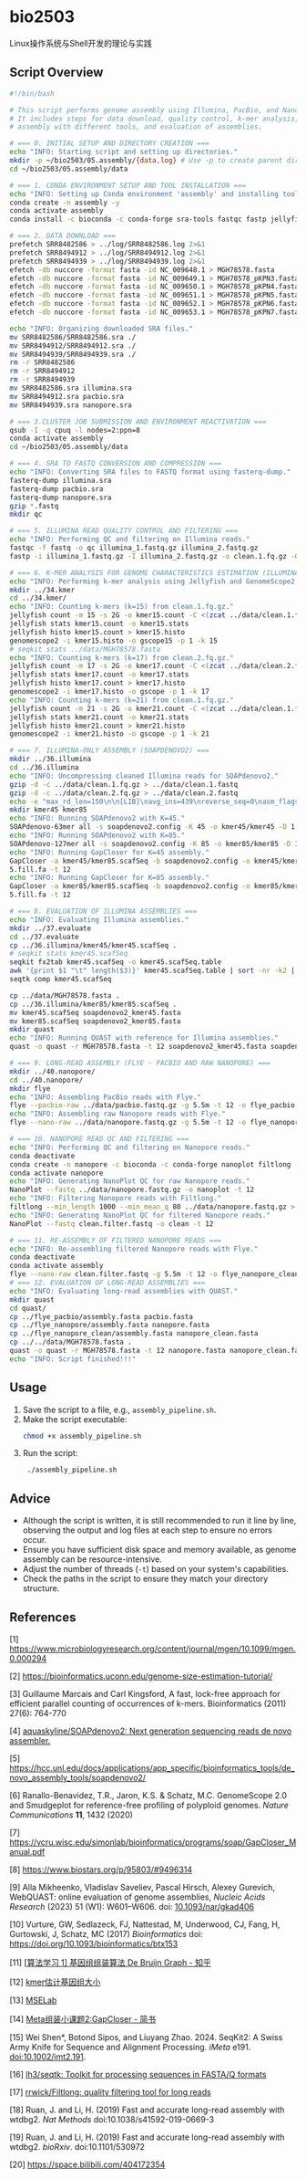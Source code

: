# bio2503
Linux操作系统与Shell开发的理论与实践

## Script Overview

```bash
#!/bin/bash

# This script performs genome assembly using Illumina, PacBio, and Nanopore data.
# It includes steps for data download, quality control, k-mer analysis,
# assembly with different tools, and evaluation of assemblies.

# === 0. INITIAL SETUP AND DIRECTORY CREATION ===
echo "INFO: Starting script and setting up directories."
mkdir -p ~/bio2503/05.assembly/{data,log} # Use -p to create parent dirs if they don't exist and suppress errors if they do
cd ~/bio2503/05.assembly/data

# === 1. CONDA ENVIRONMENT SETUP AND TOOL INSTALLATION ===
echo "INFO: Setting up Conda environment 'assembly' and installing tools."
conda create -n assembly -y
conda activate assembly
conda install -c bioconda -c conda-forge sra-tools fastqc fastp jellyfish genomescope2 spades soapdenovo2 soapdenovo2-gapcloser seqkit seqtk quast flye

# === 2. DATA DOWNLOAD ===
prefetch SRR8482586 > ../log/SRR8482586.log 2>&1 
prefetch SRR8494912 > ../log/SRR8494912.log 2>&1 
prefetch SRR8494939 > ../log/SRR8494939.log 2>&1 
efetch -db nuccore -format fasta -id NC_009648.1 > MGH78578.fasta
efetch -db nuccore -format fasta -id NC_009649.1 > MGH78578_pKPN3.fasta
efetch -db nuccore -format fasta -id NC_009650.1 > MGH78578_pKPN4.fasta
efetch -db nuccore -format fasta -id NC_009651.1 > MGH78578_pKPN5.fasta
efetch -db nuccore -format fasta -id NC_009652.1 > MGH78578_pKPN6.fasta
efetch -db nuccore -format fasta -id NC_009653.1 > MGH78578_pKPN7.fasta

echo "INFO: Organizing downloaded SRA files."
mv SRR8482586/SRR8482586.sra ./
mv SRR8494912/SRR8494912.sra ./
mv SRR8494939/SRR8494939.sra ./
rm -r SRR8482586
rm -r SRR8494912
rm -r SRR8494939
mv SRR8482586.sra illumina.sra
mv SRR8494912.sra pacbio.sra
mv SRR8494939.sra nanopore.sra

# === 3.CLUSTER JOB SUBMISSION AND ENVIRONMENT REACTIVATION ===
qsub -I -q cpuq -l nodes=2:ppn=8
conda activate assembly
cd ~/bio2503/05.assembly/data

# === 4. SRA TO FASTQ CONVERSION AND COMPRESSION ===
echo "INFO: Converting SRA files to FASTQ format using fasterq-dump."
fasterq-dump illumina.sra
fasterq-dump pacbio.sra
fasterq-dump nanopore.sra
gzip *.fastq
mkdir qc

# === 5. ILLUMINA READ QUALITY CONTROL AND FILTERING ===
echo "INFO: Performing QC and filtering on Illumina reads."
fastqc -f fastq -o qc illumina_1.fastq.gz illumina_2.fastq.gz
fastp -i illumina_1.fastq.gz -I illumina_2.fastq.gz -o clean.1.fq.gz -O clean.2.fq.gz -D -z 4 -q 20 -u 30 -n 10 -f 20 -t 10 -F 20 -T 10 -h clean.html

# === 6. K-MER ANALYSIS FOR GENOME CHARACTERISTICS ESTIMATION (ILLUMINA) ===
echo "INFO: Performing k-mer analysis using Jellyfish and GenomeScope2."
mkdir ../34.kmer
cd ../34.kmer/
echo "INFO: Counting k-mers (k=15) from clean.1.fq.gz."
jellyfish count -m 15 -s 2G -o kmer15.count -C <(zcat ../data/clean.1.fq.gz) # 不支持压缩格式
jellyfish stats kmer15.count -o kmer15.stats
jellyfish histo kmer15.count > kmer15.histo
genomescope2 -i kmer15.histo -o gscope15 -p 1 -k 15
# seqkit stats ../data/MGH78578.fasta
echo "INFO: Counting k-mers (k=17) from clean.2.fq.gz."
jellyfish count -m 17 -s 2G -o kmer17.count -C <(zcat ../data/clean.2.fq.gz)
jellyfish stats kmer17.count -o kmer17.stats
jellyfish histo kmer17.count > kmer17.histo
genomescope2 -i kmer17.histo -o gscope -p 1 -k 17
echo "INFO: Counting k-mers (k=21) from clean.1.fq.gz."
jellyfish count -m 21 -s 2G -o kmer21.count -C <(zcat ../data/clean.1.fq.gz)
jellyfish stats kmer21.count -o kmer21.stats
jellyfish histo kmer21.count > kmer21.histo
genomescope2 -i kmer21.histo -o gscope -p 1 -k 21

# === 7. ILLUMINA-ONLY ASSEMBLY (SOAPDENOVO2) ===
mkdir ../36.illumina
cd ../36.illumina
echo "INFO: Uncompressing cleaned Illumina reads for SOAPdenovo2."
gzip -d -c ../data/clean.1.fq.gz > ../data/clean.1.fastq
gzip -d -c ../data/clean.2.fq.gz > ../data/clean.2.fastq
echo -e "max_rd_len=150\n\n[LIB]\navg_ins=439\nreverse_seq=0\nasm_flags=3\nrank=1\npair_num_cutoff=3\nq1=/full/path/clean.1.fastq\nq2=/full/path/clean.2.fastq" > soapdenovo2.config
mkdir kmer45 kmer85
echo "INFO: Running SOAPdenovo2 with K=45."
SOAPdenovo-63mer all -s soapdenovo2.config -K 45 -o kmer45/kmer45 -D 1 -d 1 -u 2 -p 16 > kmer45/kmer45.log 2>&1
echo "INFO: Running SOAPdenovo2 with K=85."
SOAPdenovo-127mer all -s soapdenovo2.config -K 85 -o kmer85/kmer85 -D 1 -d 1 -u 2 -p 16 > kmer85/kmer85.log 2>&1
echo "INFO: Running GapCloser for K=45 assembly."
GapCloser -a kmer45/kmer85.scafSeq -b soapdenovo2.config -o kmer45/kmer4
5.fill.fa -t 12
echo "INFO: Running GapCloser for K=85 assembly."
GapCloser -a kmer85/kmer85.scafSeq -b soapdenovo2.config -o kmer85/kmer8
5.fill.fa -t 12

# === 8. EVALUATION OF ILLUMINA ASSEMBLIES ===
echo "INFO: Evaluating Illumina assemblies."
mkdir ../37.evaluate
cd ../37.evaluate
cp ../36.illumina/kmer45/kmer45.scafSeq .
# seqkit stats kmer45.scafSeq
seqkit fx2tab kmer45.scafSeq -o kmer45.scafSeq.table
awk '{print $1 "\t" length($3)}' kmer45.scafSeq.table | sort -nr -k2 | head
seqtk comp kmer45.scafSeq

cp ../data/MGH78578.fasta .
cp ../36.illumina/kmer85/kmer85.scafSeq .
mv kmer45.scafSeq soapdenovo2_kmer45.fasta
mv kmer85.scafSeq soapdenovo2_kmer85.fasta
mkdir quast
echo "INFO: Running QUAST with reference for Illumina assemblies."
quast -o quast -r MGH78578.fasta -t 12 soapdenovo2_kmer45.fasta soapdenovo2_kmer85.fasta > quast/quast.log 2>&1

# === 9. LONG-READ ASSEMBLY (FLYE - PACBIO AND RAW NANOPORE) ===
mkdir ../40.nanopore/
cd ../40.nanopore/
mkdir flye
echo "INFO: Assembling PacBio reads with Flye."
flye --pacbio-raw ../data/pacbio.fastq.gz -g 5.5m -t 12 -o flye_pacbio > flye_pacbio.log 2>&1
echo "INFO: Assembling raw Nanopore reads with Flye."
flye --nano-raw ../data/nanopore.fastq.gz -g 5.5m -t 12 -o flye_nanopore > flye_nanopore.log 2>&1

# === 10. NANOPORE READ QC AND FILTERING ===
echo "INFO: Performing QC and filtering on Nanopore reads."
conda deactivate
conda create -n nanopore -c bioconda -c conda-forge nanoplot filtlong -y
conda activate nanopore
echo "INFO: Generating NanoPlot QC for raw Nanopore reads."
NanoPlot --fastq ../data/nanopore.fastq.gz -o nanoplot -t 12
echo "INFO: Filtering Nanopore reads with Filtlong."
filtlong --min_length 1000 --min_mean_q 80 ../data/nanopore.fastq.gz > clean.filter.fastq
echo "INFO: Generating NanoPlot QC for filtered Nanopore reads."
NanoPlot --fastq clean.filter.fastq -o clean -t 12

# === 11. RE-ASSEMBLY OF FILTERED NANOPORE READS ===
echo "INFO: Re-assembling filtered Nanopore reads with Flye."
conda deactivate
conda activate assembly
flye --nano-raw clean.filter.fastq -g 5.5m -t 12 -o flye_nanopore_clean > flye_nanopore_clean.log 2>&1
# === 12. EVALUATION OF LONG-READ ASSEMBLIES ===
echo "INFO: Evaluating long-read assemblies with QUAST."
mkdir quast
cd quast/
cp ../flye_pacbio/assembly.fasta pacbio.fasta
cp ../flye_nanopore/assembly.fasta nanopore.fasta
cp ../flye_nanopore_clean/assembly.fasta nanopore_clean.fasta
cp ../../data/MGH78578.fasta .
quast -o quast -r MGH78578.fasta -t 12 nanopore.fasta nanopore_clean.fasta pacbio.fasta > quast.log 2>&1
echo "INFO: Script finished!!!"
```
## Usage

1. Save the script to a file, e.g., `assembly_pipeline.sh`.
2. Make the script executable:
   ```bash
   chmod +x assembly_pipeline.sh
   ```
3. Run the script:
   ```bash
    ./assembly_pipeline.sh
    ```

## Advice

- Although the script is written, it is still recommended to run it line by line, observing the output and log files at each step to ensure no errors occur.
- Ensure you have sufficient disk space and memory available, as genome assembly can be resource-intensive.
- Adjust the number of threads (`-t`) based on your system's capabilities.
- Check the paths in the script to ensure they match your directory structure.

## References
[1] https://www.microbiologyresearch.org/content/journal/mgen/10.1099/mgen.0.000294

[2] https://bioinformatics.uconn.edu/genome-size-estimation-tutorial/

[3] Guillaume Marcais and Carl Kingsford, A fast, lock-free approach for efficient parallel counting of occurrences of k-mers. Bioinformatics (2011) 27(6): 764-770

[4] [aquaskyline/SOAPdenovo2: Next generation sequencing reads de novo assembler.](https://github.com/aquaskyline/SOAPdenovo2)

[5] https://hcc.unl.edu/docs/applications/app_specific/bioinformatics_tools/de_novo_assembly_tools/soapdenovo2/

[6] Ranallo-Benavidez, T.R., Jaron, K.S. & Schatz, M.C. GenomeScope 2.0 and Smudgeplot for reference-free profiling of polyploid genomes. *Nature Communications* **11**, 1432 (2020)

[7] https://vcru.wisc.edu/simonlab/bioinformatics/programs/soap/GapCloser_Manual.pdf

[8] https://www.biostars.org/p/95803/#9496314

[9] Alla Mikheenko, Vladislav Saveliev, Pascal Hirsch, Alexey Gurevich, WebQUAST: online evaluation of genome assemblies, *Nucleic Acids Research* (2023) 51 (W1): W601–W606. doi: [10.1093/nar/gkad406](http://dx.doi.org/10.1093/nar/gkad406)

[10] Vurture, GW, Sedlazeck, FJ, Nattestad, M, Underwood, CJ, Fang, H, Gurtowski, J, Schatz, MC (2017) *Bioinformatics* doi: https://doi.org/10.1093/bioinformatics/btx153

[11] [[算法学习 1\] 基因组组装算法 De Bruijn Graph - 知乎](https://zhuanlan.zhihu.com/p/57177938)

[12] [kmer估计基因组大小](https://www.dxy.cn/bbs/newweb/pc/post/46489294)

[13] [MSELab](http://47.57.89.98/detail/25/)

[14] [Meta组装小课题2:GapCloser - 简书](https://www.jianshu.com/p/8cf8b961afbf)

[15] Wei Shen*, Botond Sipos, and Liuyang Zhao. 2024. SeqKit2: A Swiss Army Knife for Sequence and Alignment Processing. *iMeta* e191. [doi:10.1002/imt2.191](https://doi.org/10.1002/imt2.191).

[16] [lh3/seqtk: Toolkit for processing sequences in FASTA/Q formats](https://github.com/lh3/seqtk)

[17] [rrwick/Filtlong: quality filtering tool for long reads](https://github.com/rrwick/Filtlong)

[18] Ruan, J. and Li, H. (2019) Fast and accurate long-read assembly with wtdbg2. *Nat Methods* doi:10.1038/s41592-019-0669-3

[19] Ruan, J. and Li, H. (2019) Fast and accurate long-read assembly with wtdbg2. *bioRxiv*. doi:10.1101/530972

[20] https://space.bilibili.com/404172354